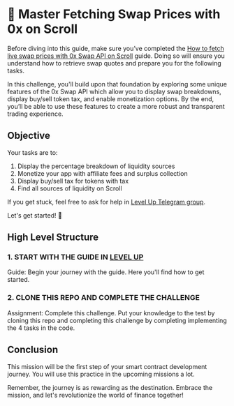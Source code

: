 # 🚀 Master Fetching Swap Prices with 0x on Scroll

Before diving into this guide, make sure you’ve completed the [How to fetch live swap prices with 0x Swap API on Scroll](https://www.levelup.xyz/content/0x-on-scroll) guide. Doing so will ensure you understand how to retrieve swap quotes and prepare you for the following tasks.

In this challenge, you'll build upon that foundation by exploring some unique features of the 0x Swap API which allow you to display swap breakdowns, display buy/sell token tax, and enable monetization options. By the end, you’ll be able to use these features to create a more robust and transparent trading experience.

## Objective

Your tasks are to:

1. Display the percentage breakdown of liquidity sources
2. Monetize your app with affiliate fees and surplus collection
3. Display buy/sell tax for tokens with tax
4. Find all sources of liquidity on Scroll

If you get stuck, feel free to ask for help in [Level Up Telegram group](https://t.me/+PdNbk5milo1mMTAy).

Let's get started! 💪

## High Level Structure

### 1. START WITH THE GUIDE IN [LEVEL UP](https://www.levelup.xyz/challenges/0x-challenge)

Guide: Begin your journey with the guide. Here you'll find how to get started.

### 2. CLONE THIS REPO AND COMPLETE THE CHALLENGE

Assignment: Complete this challenge. Put your knowledge to the test by cloning this repo and completing this challenge by completing implementing the 4 tasks in the code.

## Conclusion

This mission will be the first step of your smart contract development journey. You will use this practice in the upcoming missions a lot.

Remember, the journey is as rewarding as the destination. Embrace the mission, and let's revolutionize the world of finance together!
